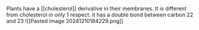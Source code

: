 Plants have a [[cholesterol]] derivative in their membranes. It is different from cholesterol in only 1 respect: it has a double bond between carbon 22 and 23
![[Pasted image 20241210184229.png]]